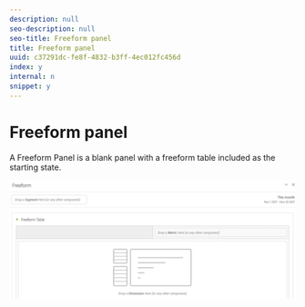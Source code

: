 ```yaml
---
description: null
seo-description: null
seo-title: Freeform panel
title: Freeform panel
uuid: c37291dc-fe8f-4832-b3ff-4ec012fc456d
index: y
internal: n
snippet: y
---
```


# Freeform panel

A Freeform Panel is a blank panel with a freeform table included as the starting state.

![](assets/freeform-panel.png)


